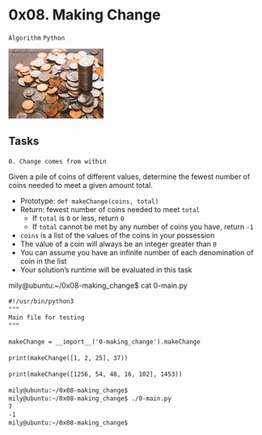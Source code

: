 # 0x08. Making Change

`Algorithm` `Python`

![coins](coins-image.jpg)

## Tasks

`0. Change comes from within`

Given a pile of coins of different values, determine the fewest number of coins needed to meet a given amount total.

* Prototype: `def makeChange(coins, total)`
* Return: fewest number of coins needed to meet `total`
	* If `total` is `0` or less, return `0`
	* If `total` cannot be met by any number of coins you have, return `-1`
* `coins` is a list of the values of the coins in your possession
* The value of a coin will always be an integer greater than `0`
* You can assume you have an infinite number of each denomination of coin in the list
* Your solution’s runtime will be evaluated in this task

mily@ubuntu:~/0x08-making_change$ cat 0-main.py

```
#!/usr/bin/python3
"""
Main file for testing
"""

makeChange = __import__('0-making_change').makeChange

print(makeChange([1, 2, 25], 37))

print(makeChange([1256, 54, 48, 16, 102], 1453))

mily@ubuntu:~/0x08-making_change$
mily@ubuntu:~/0x08-making_change$ ./0-main.py
7
-1
mily@ubuntu:~/0x08-making_change$
```